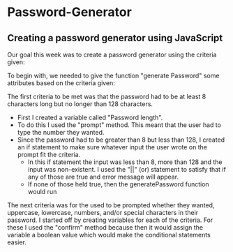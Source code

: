 # Password-Generator
## Creating a password generator using JavaScript
Our goal this week was to create a password generator using the criteria given:

To begin with, we needed to give the function "generate Password" some attributes based on the criteria given:

The first criteria to be met was that the password had to be at least 8 characters long but no longer than 128 characters. 
* First I created a variable called "Password length". 
* To do this I used the "prompt" method. This meant that the user had to type the number they wanted. 
* Since the password had to be greater than 8 but less than 128, I created an if statement to make sure whatever input the user wrote on the prompt fit the criteria. 
    * In this if statement the input was less than 8, more than 128 and the input was non-existent. I used the "||" (or) statement to satisfy that if any of those are true and error message will appear.
    * If none of those held true, then the generatePassword function would run

The next criteria was for the used to be prompted whether they wanted, uppercase, lowercase, numbers, and/or special characters in their password. I started off by creating variables for each of the criteria. For these I used the "confirm" method because then it would assign the variable a boolean value which would make the conditional statements easier.



